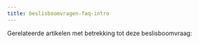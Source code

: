 ```yaml
---
title: beslisboomvragen-faq-intro
---
```


Gerelateerde artikelen met betrekking tot deze beslisboomvraag:
